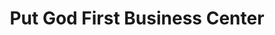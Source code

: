 ---
title: "Put God First Business Center"
url: /gbarnga/put-god-first-business-center/
shop: clothes
---